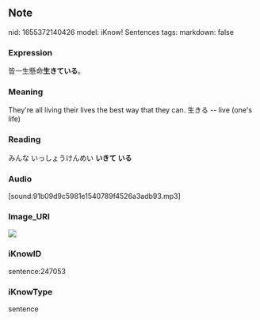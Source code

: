## Note
nid: 1655372140426
model: iKnow! Sentences
tags: 
markdown: false

### Expression
皆一生懸命<b>生きている</b>。

### Meaning
They're all living their lives the best way that they can.
生きる -- live (one's life)

### Reading
みんな いっしょうけんめい <b>いきて いる</b>

### Audio
[sound:91b09d9c5981e1540789f4526a3adb93.mp3]

### Image_URI
<img src="16a0937793bad09c1c6073ab488d0f5a.jpg">

### iKnowID
sentence:247053

### iKnowType
sentence
